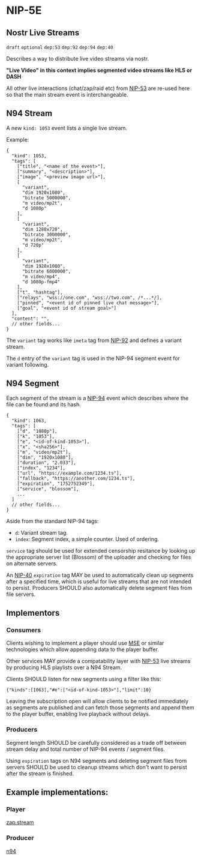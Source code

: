 # NIP-5E

## Nostr Live Streams

`draft` `optional` `dep:53` `dep:92` `dep:94` `dep:40`

Describes a way to distribute live video streams via nostr.

**"Live Video" in this context implies segmented video streams like HLS or DASH**

All other live interactions (chat/zap/raid etc) from [NIP-53](53.md) are re-used here so that the main stream event is interchangeable.

## N94 Stream

A new `kind: 1053` event lists a single live stream.

Example:

```jsonc
{
  "kind": 1053,
  "tags": [
    ["title", "<name of the event>"],
    ["summary", "<description>"],
    ["image", "<preview image url>"],
    [
      "variant",
      "dim 1920x1080",
      "bitrate 5000000",
      "m video/mp2t",
      "d 1080p"
    ],
    [
      "variant",
      "dim 1280x720",
      "bitrate 3000000",
      "m video/mp2t",
      "d 720p"
    ],
    [
      "variant",
      "dim 1920x1080",
      "bitrate 6000000",
      "m video/mp4",
      "d 1080p-fmp4"
    ],
    ["t", "hashtag"],
    ["relays", "wss://one.com", "wss://two.com", /*...*/],
    ["pinned", "<event id of pinned live chat message>"],
    ["goal", "<event id of stream goal>"]
  ],
  "content": "",
  // other fields...
}
```

The `variant` tag works like `imeta` tag from [NIP-92](92.md) and defines a variant stream.

The `d` entry of the `variant` tag is used in the NIP-94 segment event for variant following.

## N94 Segment

Each segment of the stream is a [NIP-94](94.md) event which describes where the file can be found and its hash.

```jsonc
{
  "kind": 1063,
  "tags": [
    ["d", "1080p"],
    ["k", "1053"],
    ["e", "<id-of-kind-1053>"],
    ["x", "<sha256>"],
    ["m", "video/mp2t"],
    ["dim", "1920x1080"],
    ["duration", "2.033"],
    ["index", "1234"],
    ["url", "https://example.com/1234.ts"],
    ["fallback", "https://another.com/1234.ts"],
    ["expiration", "1752752349"],
    ["service", "blossom"],
    ...
  ]
  // other fields...
}
```

Aside from the standard NIP-94 tags:

- `d`: Variant stream tag.
- `index`: Segment index, a simple counter. Used of ordering.

`service` tag should be used for extended censorship resitance by looking up the appropriate server list (Blossom) of the uploader and checking for files on alternate servers.

An [NIP-40](40.md) `expiration` tag MAY be used to automatically clean up segments after a specified time, which is useful for live streams that are not intended to persist. Producers SHOULD also automatically delete segment files from file servers.

## Implementors

### Consumers

Clients wishing to implement a player should use [MSE](https://developer.mozilla.org/en-US/docs/Web/API/Media_Source_Extensions_API) or similar technologies which allow appending data to the player buffer.

Other services MAY provide a compatability layer with [NIP-53](53.md) live streams by producing HLS playlists over a N94 Stream.

Clients SHOULD listen for new segments using a filter like this:

`{"kinds":[1063],"#e":["<id-of-kind-1053>"],"limit":10}`

Leaving the subscription open will allow clients to be notified immediately as segments are published and can fetch those segments and append them to the player buffer, enabling live playback without delays.

### Producers

Segment length SHOULD be carefully considered as a trade off between stream delay and total number of NIP-94 events / segment files.

Using `expiration` tags on N94 segments and deleting segment files from servers SHOULD be used to cleanup streams which don't want to persist after the stream is finished.

## Example implementations:

### Player

[zap.stream](https://github.com/v0l/zap.stream/blob/main/src/element/stream/n94-player.tsx)

### Producer

[n94](https://github.com/v0l/zap-stream-core/tree/main/crates/n94)
